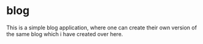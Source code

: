 # blog
This is a simple blog application, where one can create their own version of the same blog which i have created over here.
